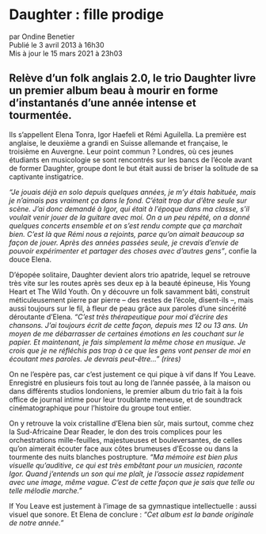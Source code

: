 # Daughter : fille prodige

par Ondine Benetier \
Publié le 3 avril 2013 à 16h30 \
Mis à jour le 15 mars 2021 à 23h03

## Relève d’un folk anglais 2.0, le trio Daughter livre un premier album beau à mourir en forme d’instantanés d’une année intense et tourmentée.

Ils s’appellent Elena Tonra, Igor Haefeli et Rémi Aguilella. La première est anglaise, le deuxième a grandi en Suisse allemande et française, le troisième en Auvergne. Leur point commun ? Londres, où ces jeunes étudiants en musicologie se sont rencontrés sur les bancs de l’école avant de former Daughter, groupe dont le but était aussi de briser la solitude de sa captivante instigatrice.

*“Je jouais déjà en solo depuis quelques années, je m’y étais habituée, mais je n’aimais pas vraiment ça dans le fond. C’était trop dur d’être seule sur scène. J’ai donc demandé à Igor, qui était à l’époque dans ma classe, s’il voulait venir jouer de la guitare avec moi. On a un peu répété, on a donné quelques concerts ensemble et on s’est rendu compte que ça marchait bien. C’est là que Rémi nous a rejoints, parce qu’on aimait beaucoup sa façon de jouer. Après des années passées seule, je crevais d’envie de pouvoir expérimenter et partager des choses avec d’autres gens”*, confie la douce Elena.

D’épopée solitaire, Daughter devient alors trio apatride, lequel se retrouve très vite sur les routes après ses deux ep à la beauté épineuse, His Young Heart et The Wild Youth. On y découvre un folk savamment bâti, construit méticuleusement pierre par pierre – des restes de l’école, disent-ils –, mais aussi toujours sur le fil, à fleur de peau grâce aux paroles d’une sincérité déroutante d’Elena. *“C’est très thérapeutique pour moi d’écrire des chansons. J’ai toujours écrit de cette façon, depuis mes 12 ou 13 ans. Un moyen de me débarrasser de certaines émotions en les couchant sur le papier. Et maintenant, je fais simplement la même chose en musique. Je crois que je ne réfléchis pas trop à ce que les gens vont penser de moi en écoutant mes paroles. Je devrais peut-être…” (rires)*

On ne l’espère pas, car c’est justement ce qui pique à vif dans If You Leave. Enregistré en plusieurs fois tout au long de l’année passée, à la maison ou dans différents studios londoniens, le premier album du trio fait à la fois office de journal intime pour leur troublante meneuse, et de soundtrack cinématographique pour l’histoire du groupe tout entier.

On y retrouve la voix cristalline d’Elena bien sûr, mais surtout, comme chez la Sud-Africaine Dear Reader, le don des trois complices pour les orchestrations mille-feuilles, majestueuses et bouleversantes, de celles qu’on aimerait écouter face aux côtes brumeuses d’Ecosse ou dans la tourmente des nuits blanches postrupture. *“Ma mémoire est bien plus visuelle qu’auditive, ce qui est très embêtant pour un musicien, raconte Igor. Quand j’entends un son qui me plaît, je l’associe assez rapidement avec une image, même vague. C’est de cette façon que je sais que telle ou telle mélodie marche.”*

If You Leave est justement à l’image de sa gymnastique intellectuelle : aussi visuel que sonore. Et Elena de conclure : *“Cet album est la bande originale de notre année.”*
